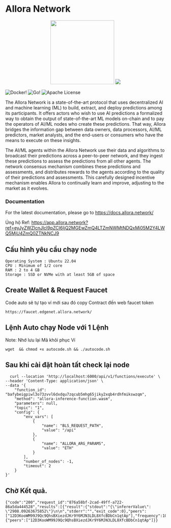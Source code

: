 # Allora Network
<p align="center">
<img src='assets/AlloraLogo.jpeg' width='200'>
<a href="https://goreportcard.com/badge/github.com/allora-network/allora-chain">
    <img src="https://goreportcard.com/badge/github.com/allora-network/allora-chain">
</a>
</p>

![Docker!](https://img.shields.io/badge/Docker-2CA5E0?style=for-the-badge&logo=docker&logoColor=white)
![Go!](https://img.shields.io/badge/Go-00ADD8?style=for-the-badge&logo=go&logoColor=white)
![Apache License](https://img.shields.io/badge/Apache%20License-D22128?style=for-the-badge&logo=Apache&logoColor=white)

The Allora Network is a state-of-the-art protocol that uses decentralized AI and machine learning (ML) to build, extract, and deploy predictions among its participants. It offers actors who wish to use AI predictions a formalized way to obtain the output of state-of-the-art ML models on-chain and to pay the operators of AI/ML nodes who create these predictions. That way, Allora bridges the information gap between data owners, data processors, AI/ML predictors, market analysts, and the end-users or consumers who have the means to execute on these insights.

The AI/ML agents within the Allora Network use their data and algorithms to broadcast their predictions across a peer-to-peer network, and they ingest these predictions to assess the predictions from all other agents. The network consensus mechanism combines these predictions and assessments, and distributes rewards to the agents according to the quality of their predictions and assessments. This carefully designed incentive mechanism enables Allora to continually learn and improve, adjusting to the market as it evolves.

### Documentation
For the latest documentation, please go to https://docs.allora.network/

Úng hộ Ref: https://app.allora.network?ref=eyJyZWZlcnJlcl9pZCI6IjQ2MGEwZmQ4LTZmNWMtNDQxMi05M2Y4LWQ5MjU4ZmQ0ZTNkNCJ9

## Cấu hình yêu cầu chạy node
```
Operating System : Ubuntu 22.04
CPU : Minimum of 1/2 core
RAM : 2 to 4 GB
Storage : SSD or NVMe with at least 5GB of space
```

## Create Wallet & Request Faucet

Code auto sẽ tự tạo ví mới sau đó copy Contract đến web faucet token
```
https://faucet.edgenet.allora.network/
```
## Lệnh Auto chạy Node với 1 Lệnh
Note: Nhớ lưu lại Mã khôi phục Ví
```
wget  && chmod +x autocode.sh && ./autocode.sh
```
## Sau khi cài đặt hoàn tất check lại node
```
  curl --location 'http://localhost:6000/api/v1/functions/execute' \
--header 'Content-Type: application/json' \
--data '{
    "function_id": "bafybeigpiwl3o73zvvl6dxdqu7zqcub5mhg65jiky2xqb4rdhfmikswzqm",
    "method": "allora-inference-function.wasm",
    "parameters": null,
    "topic": "1",
    "config": {
        "env_vars": [
            {
                "name": "BLS_REQUEST_PATH",
                "value": "/api"
            },
            {
                "name": "ALLORA_ARG_PARAMS",
                "value": "ETH"
            }
        ],
        "number_of_nodes": -1,
        "timeout": 2
    }
}'
```
## Chờ Kết quả.
```
{"code":"200","request_id":"876a58bf-2cad-49ff-a722-86a5da444528","results":[{"result":{"stdout":"{\"infererValue\": \"2908.09263675852\"}\n\n","stderr":"","exit_code":0},"peers":["12D3KooWM99J9Qc9QhsBXiezdJKr9Y6MJN3LDL8XfcBDbCn1qtAp"],"frequency":100}],"cluster":{"peers":["12D3KooWM99J9Qc9QhsBXiezdJKr9Y6MJN3LDL8XfcBDbCn1qtAp"]}}
```
